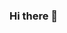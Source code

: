### Hi there 👋

<!--
**ozanaydogan/ozanaydogan** is a ✨ _special_ ✨ repository because its `README.md` (this file) appears on your GitHub profile.

Here are some ideas to get you started:

- 🌱 I’m currently learning Java(Spring), TypeScript(Angular), HTML, CSS, Bootstrap, Artificial intelligence, SQL
- 🤔 I’m looking for help with ... Java(Spring), TypeScript(Angular), HTML, CSS, Bootstrap, Artificial intelligence, SQL
- 💬 Ask me about ... Java, Everything
- 📫 How to reach me: ... ozanaydogan1@hotmail.com, ozanaydogankou@gmail.com
-->
